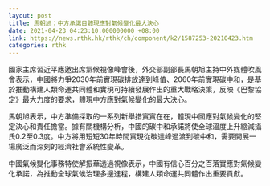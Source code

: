 ```yaml
---
layout: post
title: 馬朝旭：中方承諾目體現應對氣候變化最大決心
date: 2021-04-23 04:23:10.000000000 +08:00
link: https://news.rthk.hk/rthk/ch/component/k2/1587253-20210423.htm
categories: rthk
---
```


國家主席習近平應邀出席氣候視像峰會後，外交部副部長馬朝旭主持中外媒體吹風會表示，中國將力爭2030年前實現碳排放達到峰值、2060年前實現碳中和，是基於推動構建人類命運共同體和實現可持續發展作出的重大戰略決策，反映《巴黎協定》最大力度的要求，體現中方應對氣候變化的最大決心。

馬朝旭表示，中方準備採取的一系列新舉措實實在在，體現中國應對氣候變化的堅定決心和責任擔當。據有關機構分析，中國的碳中和承諾將使全球溫度上升縮減攝氏0.2至0.3度。中方將用短短30年時間實現從碳達峰過渡到碳中和，需要開展一場廣泛而深刻的經濟社會系統性變革。

中國氣候變化事務特使解振華透過視像表示，中國有信心百分之百落實應對氣候變化承諾，為推動全球氣候治理多邊進程，構建人類命運共同體作出重要貢獻。
